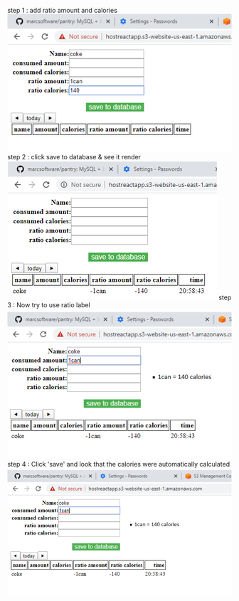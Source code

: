 
step 1 : add ratio amount and calories
![1]
step 2 : click save to database & see it render
![2]
step 3 : Now try to use ratio label
![3]
step 4 : Click 'save' and look that the calories were automatically calculated
![4]

[1]: images/1.png "step one"
[2]: images/2.png "step two"
[3]: images/3.png "step three"
[4]: images/4.png "step four"